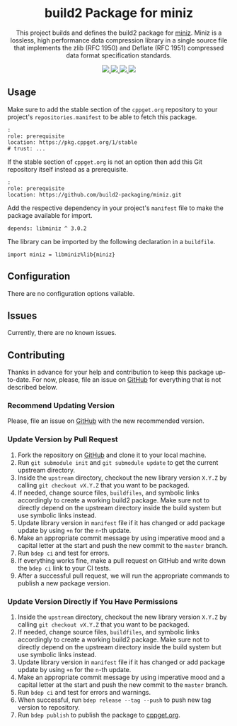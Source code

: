 <h1 align="center">
    build2 Package for miniz
</h1>

<p align="center">
    This project builds and defines the build2 package for <a href="https://github.com/richgel999/miniz">miniz</a>.
    Miniz is a lossless, high performance data compression library in a single source file that implements the zlib (RFC 1950) and Deflate (RFC 1951) compressed data format specification standards.
</p>

<p align="center">
    <a href="https://github.com/richgel999/miniz">
        <img src="https://img.shields.io/website/https/github.com/richgel999/miniz.svg?down_message=offline&label=Official&style=for-the-badge&up_color=blue&up_message=online">
    </a>
    <a href="https://github.com/build2-packaging/miniz">
        <img src="https://img.shields.io/website/https/github.com/build2-packaging/miniz.svg?down_message=offline&label=build2&style=for-the-badge&up_color=blue&up_message=online">
    </a>
    <a href="https://cppget.org/miniz">
        <img src="https://img.shields.io/website/https/cppget.org/miniz.svg?down_message=offline&label=cppget.org&style=for-the-badge&up_color=blue&up_message=online">
    </a>
    <a href="https://queue.cppget.org/miniz">
        <img src="https://img.shields.io/website/https/queue.cppget.org/miniz.svg?down_message=empty&down_color=blue&label=queue.cppget.org&style=for-the-badge&up_color=orange&up_message=running">
    </a>
</p>

## Usage
Make sure to add the stable section of the `cppget.org` repository to your project's `repositories.manifest` to be able to fetch this package.

    :
    role: prerequisite
    location: https://pkg.cppget.org/1/stable
    # trust: ...

If the stable section of `cppget.org` is not an option then add this Git repository itself instead as a prerequisite.

    :
    role: prerequisite
    location: https://github.com/build2-packaging/miniz.git

Add the respective dependency in your project's `manifest` file to make the package available for import.

    depends: libminiz ^ 3.0.2

The library can be imported by the following declaration in a `buildfile`.

    import miniz = libminiz%lib{miniz}

## Configuration
There are no configuration options vailable.

## Issues
Currently, there are no known issues.

## Contributing
Thanks in advance for your help and contribution to keep this package up-to-date.
For now, please, file an issue on [GitHub](https://github.com/build2-packaging/miniz/issues) for everything that is not described below.

### Recommend Updating Version
Please, file an issue on [GitHub](https://github.com/build2-packaging/miniz/issues) with the new recommended version.

### Update Version by Pull Request
1. Fork the repository on [GitHub](https://github.com/build2-packaging/miniz) and clone it to your local machine.
2. Run `git submodule init` and `git submodule update` to get the current upstream directory.
3. Inside the `upstream` directory, checkout the new library version `X.Y.Z` by calling `git checkout vX.Y.Z` that you want to be packaged.
4. If needed, change source files, `buildfiles`, and symbolic links accordingly to create a working build2 package. Make sure not to directly depend on the upstream directory inside the build system but use symbolic links instead.
5. Update library version in `manifest` file if it has changed or add package update by using `+n` for the `n`-th update.
6. Make an appropriate commit message by using imperative mood and a capital letter at the start and push the new commit to the `master` branch.
7. Run `bdep ci` and test for errors.
8. If everything works fine, make a pull request on GitHub and write down the `bdep ci` link to your CI tests.
9. After a successful pull request, we will run the appropriate commands to publish a new package version.

### Update Version Directly if You Have Permissions
1. Inside the `upstream` directory, checkout the new library version `X.Y.Z` by calling `git checkout vX.Y.Z` that you want to be packaged.
2. If needed, change source files, `buildfiles`, and symbolic links accordingly to create a working build2 package. Make sure not to directly depend on the upstream directory inside the build system but use symbolic links instead.
3. Update library version in `manifest` file if it has changed or add package update by using `+n` for the `n`-th update.
4. Make an appropriate commit message by using imperative mood and a capital letter at the start and push the new commit to the `master` branch.
5. Run `bdep ci` and test for errors and warnings.
6. When successful, run `bdep release --tag --push` to push new tag version to repository.
7. Run `bdep publish` to publish the package to [cppget.org](https://cppget.org).
